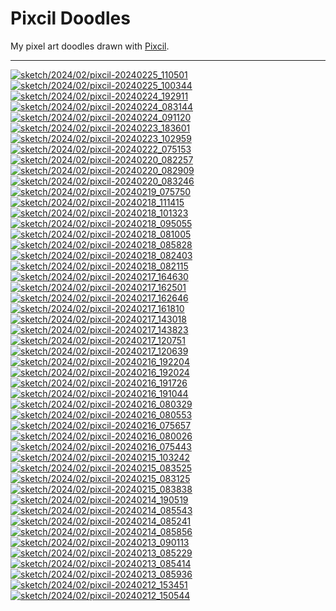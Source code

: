 Pixcil Doodles
==============

My pixel art doodles drawn with [Pixcil](https://github.com/sile/pixcil).

---

[![sketch/2024/02/pixcil-20240225_110501](https://sile.github.io/doodles/sketch/2024/02/pixcil-20240225_110501.png)](https://sile.github.io/doodles/sketch/2024/02/pixcil-20240225_110501.html)
[![sketch/2024/02/pixcil-20240225_100344](https://sile.github.io/doodles/sketch/2024/02/pixcil-20240225_100344.png)](https://sile.github.io/doodles/sketch/2024/02/pixcil-20240225_100344.html)
[![sketch/2024/02/pixcil-20240224_192911](https://sile.github.io/doodles/sketch/2024/02/pixcil-20240224_192911.png)](https://sile.github.io/doodles/sketch/2024/02/pixcil-20240224_192911.html)
[![sketch/2024/02/pixcil-20240224_083144](https://sile.github.io/doodles/sketch/2024/02/pixcil-20240224_083144.png)](https://sile.github.io/doodles/sketch/2024/02/pixcil-20240224_083144.html)
[![sketch/2024/02/pixcil-20240224_091120](https://sile.github.io/doodles/sketch/2024/02/pixcil-20240224_091120.png)](https://sile.github.io/doodles/sketch/2024/02/pixcil-20240224_091120.html)
[![sketch/2024/02/pixcil-20240223_183601](https://sile.github.io/doodles/sketch/2024/02/pixcil-20240223_183601.png)](https://sile.github.io/doodles/sketch/2024/02/pixcil-20240223_183601.html)
[![sketch/2024/02/pixcil-20240223_102959](https://sile.github.io/doodles/sketch/2024/02/pixcil-20240223_102959.png)](https://sile.github.io/doodles/sketch/2024/02/pixcil-20240223_102959.html)
[![sketch/2024/02/pixcil-20240222_075153](https://sile.github.io/doodles/sketch/2024/02/pixcil-20240222_075153.png)](https://sile.github.io/doodles/sketch/2024/02/pixcil-20240222_075153.html)
[![sketch/2024/02/pixcil-20240220_082257](https://sile.github.io/doodles/sketch/2024/02/pixcil-20240220_082257.png)](https://sile.github.io/doodles/sketch/2024/02/pixcil-20240220_082257.html)
[![sketch/2024/02/pixcil-20240220_082909](https://sile.github.io/doodles/sketch/2024/02/pixcil-20240220_082909.png)](https://sile.github.io/doodles/sketch/2024/02/pixcil-20240220_082909.html)
[![sketch/2024/02/pixcil-20240220_083246](https://sile.github.io/doodles/sketch/2024/02/pixcil-20240220_083246.png)](https://sile.github.io/doodles/sketch/2024/02/pixcil-20240220_083246.html)
[![sketch/2024/02/pixcil-20240219_075750](https://sile.github.io/doodles/sketch/2024/02/pixcil-20240219_075750.png)](https://sile.github.io/doodles/sketch/2024/02/pixcil-20240219_075750.html)
[![sketch/2024/02/pixcil-20240218_111415](https://sile.github.io/doodles/sketch/2024/02/pixcil-20240218_111415.png)](https://sile.github.io/doodles/sketch/2024/02/pixcil-20240218_111415.html)
[![sketch/2024/02/pixcil-20240218_101323](https://sile.github.io/doodles/sketch/2024/02/pixcil-20240218_101323.png)](https://sile.github.io/doodles/sketch/2024/02/pixcil-20240218_101323.html)
[![sketch/2024/02/pixcil-20240218_095055](https://sile.github.io/doodles/sketch/2024/02/pixcil-20240218_095055.png)](https://sile.github.io/doodles/sketch/2024/02/pixcil-20240218_095055.html)
[![sketch/2024/02/pixcil-20240218_081005](https://sile.github.io/doodles/sketch/2024/02/pixcil-20240218_081005.png)](https://sile.github.io/doodles/sketch/2024/02/pixcil-20240218_081005.html)
[![sketch/2024/02/pixcil-20240218_085828](https://sile.github.io/doodles/sketch/2024/02/pixcil-20240218_085828.png)](https://sile.github.io/doodles/sketch/2024/02/pixcil-20240218_085828.html)
[![sketch/2024/02/pixcil-20240218_082403](https://sile.github.io/doodles/sketch/2024/02/pixcil-20240218_082403.png)](https://sile.github.io/doodles/sketch/2024/02/pixcil-20240218_082403.html)
[![sketch/2024/02/pixcil-20240218_082115](https://sile.github.io/doodles/sketch/2024/02/pixcil-20240218_082115.png)](https://sile.github.io/doodles/sketch/2024/02/pixcil-20240218_082115.html)
[![sketch/2024/02/pixcil-20240217_164630](https://sile.github.io/doodles/sketch/2024/02/pixcil-20240217_164630.png)](https://sile.github.io/doodles/sketch/2024/02/pixcil-20240217_164630.html)
[![sketch/2024/02/pixcil-20240217_162501](https://sile.github.io/doodles/sketch/2024/02/pixcil-20240217_162501.png)](https://sile.github.io/doodles/sketch/2024/02/pixcil-20240217_162501.html)
[![sketch/2024/02/pixcil-20240217_162646](https://sile.github.io/doodles/sketch/2024/02/pixcil-20240217_162646.png)](https://sile.github.io/doodles/sketch/2024/02/pixcil-20240217_162646.html)
[![sketch/2024/02/pixcil-20240217_161810](https://sile.github.io/doodles/sketch/2024/02/pixcil-20240217_161810.png)](https://sile.github.io/doodles/sketch/2024/02/pixcil-20240217_161810.html)
[![sketch/2024/02/pixcil-20240217_143018](https://sile.github.io/doodles/sketch/2024/02/pixcil-20240217_143018.png)](https://sile.github.io/doodles/sketch/2024/02/pixcil-20240217_143018.html)
[![sketch/2024/02/pixcil-20240217_143823](https://sile.github.io/doodles/sketch/2024/02/pixcil-20240217_143823.png)](https://sile.github.io/doodles/sketch/2024/02/pixcil-20240217_143823.html)
[![sketch/2024/02/pixcil-20240217_120751](https://sile.github.io/doodles/sketch/2024/02/pixcil-20240217_120751.png)](https://sile.github.io/doodles/sketch/2024/02/pixcil-20240217_120751.html)
[![sketch/2024/02/pixcil-20240217_120639](https://sile.github.io/doodles/sketch/2024/02/pixcil-20240217_120639.png)](https://sile.github.io/doodles/sketch/2024/02/pixcil-20240217_120639.html)
[![sketch/2024/02/pixcil-20240216_192204](https://sile.github.io/doodles/sketch/2024/02/pixcil-20240216_192204.png)](https://sile.github.io/doodles/sketch/2024/02/pixcil-20240216_192204.html)
[![sketch/2024/02/pixcil-20240216_192024](https://sile.github.io/doodles/sketch/2024/02/pixcil-20240216_192024.png)](https://sile.github.io/doodles/sketch/2024/02/pixcil-20240216_192024.html)
[![sketch/2024/02/pixcil-20240216_191726](https://sile.github.io/doodles/sketch/2024/02/pixcil-20240216_191726.png)](https://sile.github.io/doodles/sketch/2024/02/pixcil-20240216_191726.html)
[![sketch/2024/02/pixcil-20240216_191044](https://sile.github.io/doodles/sketch/2024/02/pixcil-20240216_191044.png)](https://sile.github.io/doodles/sketch/2024/02/pixcil-20240216_191044.html)
[![sketch/2024/02/pixcil-20240216_080329](https://sile.github.io/doodles/sketch/2024/02/pixcil-20240216_080329.png)](https://sile.github.io/doodles/sketch/2024/02/pixcil-20240216_080329.html)
[![sketch/2024/02/pixcil-20240216_080553](https://sile.github.io/doodles/sketch/2024/02/pixcil-20240216_080553.png)](https://sile.github.io/doodles/sketch/2024/02/pixcil-20240216_080553.html)
[![sketch/2024/02/pixcil-20240216_075657](https://sile.github.io/doodles/sketch/2024/02/pixcil-20240216_075657.png)](https://sile.github.io/doodles/sketch/2024/02/pixcil-20240216_075657.html)
[![sketch/2024/02/pixcil-20240216_080026](https://sile.github.io/doodles/sketch/2024/02/pixcil-20240216_080026.png)](https://sile.github.io/doodles/sketch/2024/02/pixcil-20240216_080026.html)
[![sketch/2024/02/pixcil-20240216_075443](https://sile.github.io/doodles/sketch/2024/02/pixcil-20240216_075443.png)](https://sile.github.io/doodles/sketch/2024/02/pixcil-20240216_075443.html)
[![sketch/2024/02/pixcil-20240215_103242](https://sile.github.io/doodles/sketch/2024/02/pixcil-20240215_103242.png)](https://sile.github.io/doodles/sketch/2024/02/pixcil-20240215_103242.html)
[![sketch/2024/02/pixcil-20240215_083525](https://sile.github.io/doodles/sketch/2024/02/pixcil-20240215_083525.png)](https://sile.github.io/doodles/sketch/2024/02/pixcil-20240215_083525.html)
[![sketch/2024/02/pixcil-20240215_083125](https://sile.github.io/doodles/sketch/2024/02/pixcil-20240215_083125.png)](https://sile.github.io/doodles/sketch/2024/02/pixcil-20240215_083125.html)
[![sketch/2024/02/pixcil-20240215_083838](https://sile.github.io/doodles/sketch/2024/02/pixcil-20240215_083838.png)](https://sile.github.io/doodles/sketch/2024/02/pixcil-20240215_083838.html)
[![sketch/2024/02/pixcil-20240214_190519](https://sile.github.io/doodles/sketch/2024/02/pixcil-20240214_190519.png)](https://sile.github.io/doodles/sketch/2024/02/pixcil-20240214_190519.html)
[![sketch/2024/02/pixcil-20240214_085543](https://sile.github.io/doodles/sketch/2024/02/pixcil-20240214_085543.png)](https://sile.github.io/doodles/sketch/2024/02/pixcil-20240214_085543.html)
[![sketch/2024/02/pixcil-20240214_085241](https://sile.github.io/doodles/sketch/2024/02/pixcil-20240214_085241.png)](https://sile.github.io/doodles/sketch/2024/02/pixcil-20240214_085241.html)
[![sketch/2024/02/pixcil-20240214_085856](https://sile.github.io/doodles/sketch/2024/02/pixcil-20240214_085856.png)](https://sile.github.io/doodles/sketch/2024/02/pixcil-20240214_085856.html)
[![sketch/2024/02/pixcil-20240213_090113](https://sile.github.io/doodles/sketch/2024/02/pixcil-20240213_090113.png)](https://sile.github.io/doodles/sketch/2024/02/pixcil-20240213_090113.html)
[![sketch/2024/02/pixcil-20240213_085229](https://sile.github.io/doodles/sketch/2024/02/pixcil-20240213_085229.png)](https://sile.github.io/doodles/sketch/2024/02/pixcil-20240213_085229.html)
[![sketch/2024/02/pixcil-20240213_085414](https://sile.github.io/doodles/sketch/2024/02/pixcil-20240213_085414.png)](https://sile.github.io/doodles/sketch/2024/02/pixcil-20240213_085414.html)
[![sketch/2024/02/pixcil-20240213_085936](https://sile.github.io/doodles/sketch/2024/02/pixcil-20240213_085936.png)](https://sile.github.io/doodles/sketch/2024/02/pixcil-20240213_085936.html)
[![sketch/2024/02/pixcil-20240212_153451](https://sile.github.io/doodles/sketch/2024/02/pixcil-20240212_153451.png)](https://sile.github.io/doodles/sketch/2024/02/pixcil-20240212_153451.html)
[![sketch/2024/02/pixcil-20240212_150544](https://sile.github.io/doodles/sketch/2024/02/pixcil-20240212_150544.png)](https://sile.github.io/doodles/sketch/2024/02/pixcil-20240212_150544.html)

